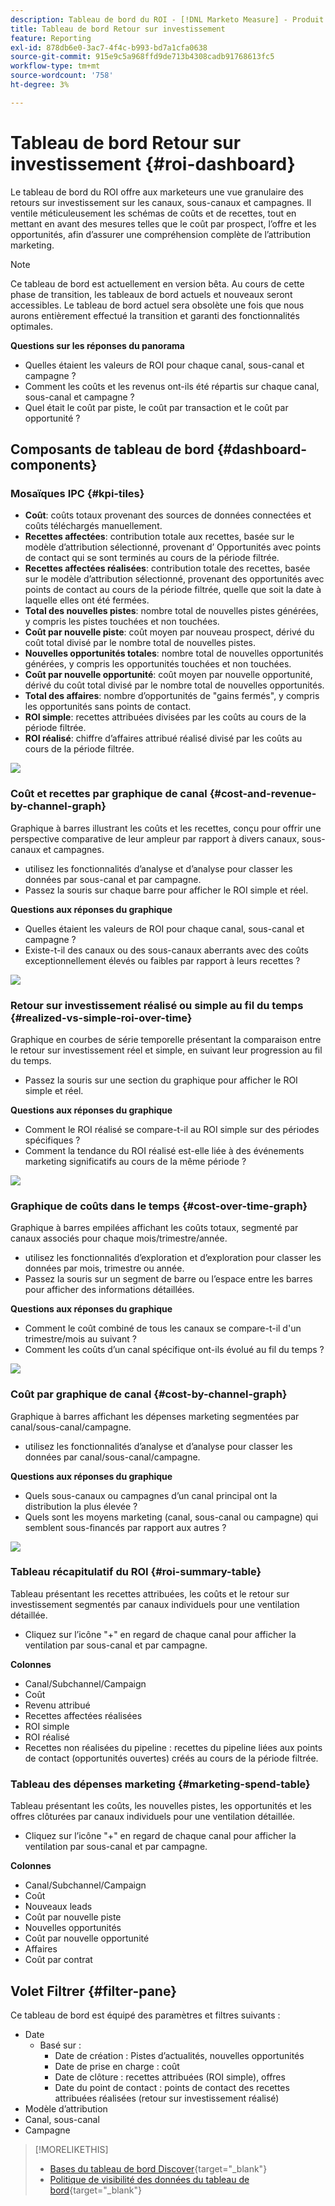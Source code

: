```yaml
---
description: Tableau de bord du ROI - [!DNL Marketo Measure] - Produit
title: Tableau de bord Retour sur investissement
feature: Reporting
exl-id: 878db6e0-3ac7-4f4c-b993-bd7a1cfa0638
source-git-commit: 915e9c5a968ffd9de713b4308cadb91768613fc5
workflow-type: tm+mt
source-wordcount: '758'
ht-degree: 3%

---
```


# Tableau de bord Retour sur investissement {#roi-dashboard}

Le tableau de bord du ROI offre aux marketeurs une vue granulaire des retours sur investissement sur les canaux, sous-canaux et campagnes. Il ventile méticuleusement les schémas de coûts et de recettes, tout en mettant en avant des mesures telles que le coût par prospect, l’offre et les opportunités, afin d’assurer une compréhension complète de l’attribution marketing.

>[!NOTE]
>
>Ce tableau de bord est actuellement en version bêta. Au cours de cette phase de transition, les tableaux de bord actuels et nouveaux seront accessibles. Le tableau de bord actuel sera obsolète une fois que nous aurons entièrement effectué la transition et garanti des fonctionnalités optimales.

**Questions sur les réponses du panorama**

* Quelles étaient les valeurs de ROI pour chaque canal, sous-canal et campagne ?
* Comment les coûts et les revenus ont-ils été répartis sur chaque canal, sous-canal et campagne ?
* Quel était le coût par piste, le coût par transaction et le coût par opportunité ?

## Composants de tableau de bord {#dashboard-components}

### Mosaïques IPC {#kpi-tiles}

* **Coût**: coûts totaux provenant des sources de données connectées et coûts téléchargés manuellement.
* **Recettes affectées**: contribution totale aux recettes, basée sur le modèle d’attribution sélectionné, provenant d’ Opportunités avec points de contact qui se sont terminés au cours de la période filtrée.
* **Recettes affectées réalisées**: contribution totale des recettes, basée sur le modèle d’attribution sélectionné, provenant des opportunités avec points de contact au cours de la période filtrée, quelle que soit la date à laquelle elles ont été fermées.
* **Total des nouvelles pistes**: nombre total de nouvelles pistes générées, y compris les pistes touchées et non touchées.
* **Coût par nouvelle piste**: coût moyen par nouveau prospect, dérivé du coût total divisé par le nombre total de nouvelles pistes.
* **Nouvelles opportunités totales**: nombre total de nouvelles opportunités générées, y compris les opportunités touchées et non touchées.
* **Coût par nouvelle opportunité**: coût moyen par nouvelle opportunité, dérivé du coût total divisé par le nombre total de nouvelles opportunités.
* **Total des affaires**: nombre d’opportunités de &quot;gains fermés&quot;, y compris les opportunités sans points de contact.
* **ROI simple**: recettes attribuées divisées par les coûts au cours de la période filtrée.
* **ROI réalisé**: chiffre d’affaires attribué réalisé divisé par les coûts au cours de la période filtrée.

![](assets/roi-dashboard-1.png)

### Coût et recettes par graphique de canal {#cost-and-revenue-by-channel-graph}

Graphique à barres illustrant les coûts et les recettes, conçu pour offrir une perspective comparative de leur ampleur par rapport à divers canaux, sous-canaux et campagnes.

* utilisez les fonctionnalités d’analyse et d’analyse pour classer les données par sous-canal et par campagne.
* Passez la souris sur chaque barre pour afficher le ROI simple et réel.

**Questions aux réponses du graphique**

* Quelles étaient les valeurs de ROI pour chaque canal, sous-canal et campagne ?
* Existe-t-il des canaux ou des sous-canaux aberrants avec des coûts exceptionnellement élevés ou faibles par rapport à leurs recettes ?

![](assets/roi-dashboard-2.png)

### Retour sur investissement réalisé ou simple au fil du temps {#realized-vs-simple-roi-over-time}

Graphique en courbes de série temporelle présentant la comparaison entre le retour sur investissement réel et simple, en suivant leur progression au fil du temps.

* Passez la souris sur une section du graphique pour afficher le ROI simple et réel.

**Questions aux réponses du graphique**

* Comment le ROI réalisé se compare-t-il au ROI simple sur des périodes spécifiques ?
* Comment la tendance du ROI réalisé est-elle liée à des événements marketing significatifs au cours de la même période ?

![](assets/roi-dashboard-3.png)

### Graphique de coûts dans le temps {#cost-over-time-graph}

Graphique à barres empilées affichant les coûts totaux, segmenté par canaux associés pour chaque mois/trimestre/année.

* utilisez les fonctionnalités d’exploration et d’exploration pour classer les données par mois, trimestre ou année.
* Passez la souris sur un segment de barre ou l’espace entre les barres pour afficher des informations détaillées.

**Questions aux réponses du graphique**

* Comment le coût combiné de tous les canaux se compare-t-il d&#39;un trimestre/mois au suivant ?
* Comment les coûts d’un canal spécifique ont-ils évolué au fil du temps ?

![](assets/roi-dashboard-4.png)

### Coût par graphique de canal {#cost-by-channel-graph}

Graphique à barres affichant les dépenses marketing segmentées par canal/sous-canal/campagne.

* utilisez les fonctionnalités d’analyse et d’analyse pour classer les données par canal/sous-canal/campagne.

**Questions aux réponses du graphique**

* Quels sous-canaux ou campagnes d’un canal principal ont la distribution la plus élevée ?
* Quels sont les moyens marketing (canal, sous-canal ou campagne) qui semblent sous-financés par rapport aux autres ?

![](assets/roi-dashboard-5.png)

### Tableau récapitulatif du ROI {#roi-summary-table}

Tableau présentant les recettes attribuées, les coûts et le retour sur investissement segmentés par canaux individuels pour une ventilation détaillée.

* Cliquez sur l’icône &quot;+&quot; en regard de chaque canal pour afficher la ventilation par sous-canal et par campagne.

**Colonnes**

* Canal/Subchannel/Campaign
* Coût
* Revenu attribué
* Recettes affectées réalisées
* ROI simple
* ROI réalisé
* Recettes non réalisées du pipeline : recettes du pipeline liées aux points de contact (opportunités ouvertes) créés au cours de la période filtrée.

### Tableau des dépenses marketing {#marketing-spend-table}

Tableau présentant les coûts, les nouvelles pistes, les opportunités et les offres clôturées par canaux individuels pour une ventilation détaillée.

* Cliquez sur l’icône &quot;+&quot; en regard de chaque canal pour afficher la ventilation par sous-canal et par campagne.

**Colonnes**

* Canal/Subchannel/Campaign
* Coût
* Nouveaux leads
* Coût par nouvelle piste
* Nouvelles opportunités
* Coût par nouvelle opportunité
* Affaires
* Coût par contrat

## Volet Filtrer {#filter-pane}

Ce tableau de bord est équipé des paramètres et filtres suivants :

* Date
   * Basé sur :
      * Date de création : Pistes d’actualités, nouvelles opportunités
      * Date de prise en charge : coût
      * Date de clôture : recettes attribuées (ROI simple), offres
      * Date du point de contact : points de contact des recettes attribuées réalisées (retour sur investissement réalisé)
* Modèle d’attribution
* Canal, sous-canal
* Campagne

>[!MORELIKETHIS]
>
>* [Bases du tableau de bord Discover](/help/marketo-measure-discover-ui/dashboards/discover-dashboard-basics.md){target="_blank"}
>* [Politique de visibilité des données du tableau de bord](/help/marketo-measure-discover-ui/dashboards/dashboard-data-visibility-policy.md){target="_blank"}

